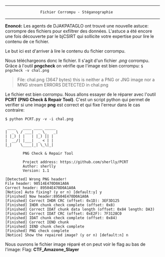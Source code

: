 ﻿* * * * *
                    Fichier Corrompu - Stéganographie
* * * * *

**Enoncé:** Les agents de DJAKPATAGLO ont trouvé une nouvelle astuce: corrompre des fichiers pour exfiltrer des données. L'astuce a été encore une fois découverte par le bjCSIRT qui sollicite votre expertise pour lire le contenu de ce fichier.

Le but ici est d'arriver à lire le contenu du fichier corrompu.

Nous téléchargeons donc le fichier. Il s'agit d'un fichier *.png* corrompu. Grâce à l'outil **pngcheck** on vérifie que l'image est bien corrompu: 
`$ pngcheck -v chal.png` 
> File: chal.png (3647 bytes)
		this is neither a PNG or JNG image nor a MNG stream
ERRORS DETECTED in chal.png

Le fichier est bien corrompu. Nous allons essayer de le réparer avec l'outil **PCRT (PNG Check & Repair Tool)**. C'est un script python qui permet de verifier si une image **png** est correct et qui fixe l'erreur dans le cas contraire:


`$ python PCRT.py -v -i chal.png`

	 ____   ____ ____ _____ 
	|  _ \ / ___|  _ \_   _|
	| |_) | |   | |_) || |  
	|  __/| |___|  _ < | |  
	|_|    \____|_| \_\|_|  

			PNG Check & Repair Tool 

			Project address: https://github.com/sherlly/PCRT
			Author: sherlly
			Version: 1.1
	
	[Detected] Wrong PNG header!
	File header: 90514E470D0A1A0A
	Correct header: 89504E470D0A1A0A
	[Notice] Auto fixing? (y or n) [default:y] y
	[Finished] Now header:89504E470D0A1A0A
	[Finished] Correct IHDR CRC (offset: 0x1D): 3EF3D125
	[Finished] IHDR chunk check complete (offset: 0x8)
	[Finished] Correct IDAT chunk data length (offset: 0x84 length: DA3)
	[Finished] Correct IDAT CRC (offset: 0xE2F): 7F3128C0
	[Finished] IDAT chunk check complete (offset: 0x84)
	[Finished] Correct IEND chunk
	[Finished] IEND chunk check complete
	[Finished] PNG check complete
	[Notice] Show the repaired image? (y or n) [default:n] n

Nous ouvrons le fichier image réparé et on peut voir le flag au bas de l'image:
Flag: **CTF_Amazone_Slayer**

